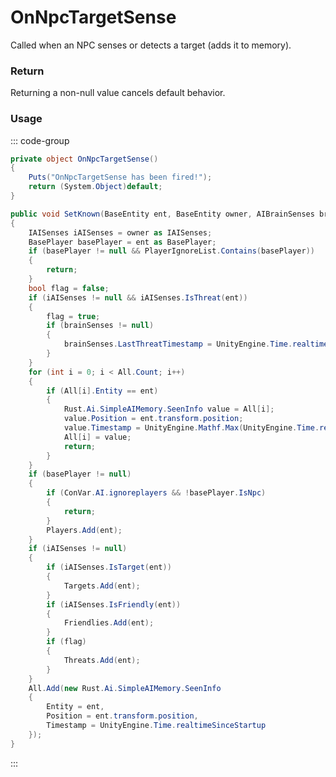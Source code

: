 <Badge type="danger" text="Carbon Compatible"/><Badge type="warning" text="Oxide Compatible"/>
# OnNpcTargetSense
Called when an NPC senses or detects a target (adds it to memory).
### Return
Returning a non-null value cancels default behavior.

### Usage
::: code-group
```csharp [Example]
private object OnNpcTargetSense()
{
	Puts("OnNpcTargetSense has been fired!");
	return (System.Object)default;
}
```
```csharp [Source — Assembly-CSharp @ Rust.Ai.SimpleAIMemory]
public void SetKnown(BaseEntity ent, BaseEntity owner, AIBrainSenses brainSenses)
{
	IAISenses iAISenses = owner as IAISenses;
	BasePlayer basePlayer = ent as BasePlayer;
	if (basePlayer != null && PlayerIgnoreList.Contains(basePlayer))
	{
		return;
	}
	bool flag = false;
	if (iAISenses != null && iAISenses.IsThreat(ent))
	{
		flag = true;
		if (brainSenses != null)
		{
			brainSenses.LastThreatTimestamp = UnityEngine.Time.realtimeSinceStartup;
		}
	}
	for (int i = 0; i < All.Count; i++)
	{
		if (All[i].Entity == ent)
		{
			Rust.Ai.SimpleAIMemory.SeenInfo value = All[i];
			value.Position = ent.transform.position;
			value.Timestamp = UnityEngine.Mathf.Max(UnityEngine.Time.realtimeSinceStartup, value.Timestamp);
			All[i] = value;
			return;
		}
	}
	if (basePlayer != null)
	{
		if (ConVar.AI.ignoreplayers && !basePlayer.IsNpc)
		{
			return;
		}
		Players.Add(ent);
	}
	if (iAISenses != null)
	{
		if (iAISenses.IsTarget(ent))
		{
			Targets.Add(ent);
		}
		if (iAISenses.IsFriendly(ent))
		{
			Friendlies.Add(ent);
		}
		if (flag)
		{
			Threats.Add(ent);
		}
	}
	All.Add(new Rust.Ai.SimpleAIMemory.SeenInfo
	{
		Entity = ent,
		Position = ent.transform.position,
		Timestamp = UnityEngine.Time.realtimeSinceStartup
	});
}

```
:::
